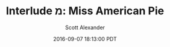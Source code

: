 ---
layout: chapter
title: "Interlude מ: Miss American Pie"
author: Scott Alexander
description: http://unsongbook.com/interlude-%D7%9E-miss-american-pie/
date: 2016-09-07 18:13:00 PDT
length: 3625939
duration: 906
guid: interlude-מ-miss-american-pie
---
